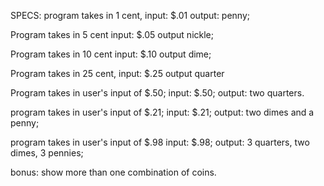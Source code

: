 SPECS:
program takes in 1 cent,
input: $.01
output:  penny;

Program takes in 5 cent
input: $.05
output nickle;

Program takes in 10 cent
input: $.10
output dime;

Program takes in 25 cent,
input: $.25
output quarter

Program takes in user's input of $.50;
input: $.50;
output: two quarters.

program takes in user's input of $.21;
input: $.21;
output: two dimes and a penny;

program takes in user's input of $.98
input: $.98;
output: 3 quarters, two dimes, 3 pennies;

bonus: show more than one combination of coins.
